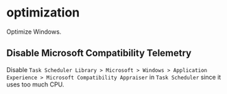 # optimization

Optimize Windows.

## Disable Microsoft Compatibility Telemetry

Disable `Task Scheduler Library > Microsoft > Windows > Application Experience > Microsoft Compatibility Appraiser` in `Task Scheduler` since it uses too much CPU.
